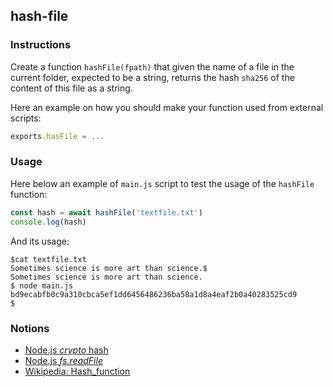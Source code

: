 ## hash-file

### Instructions

Create a function `hashFile(fpath)` that given the name of a file in the current folder, expected to be a string, returns the hash `sha256` of the content of this file as a string.

Here an example on how you should make your function used from external scripts:

```js
exports.hasFile = ...
```

### Usage

Here below an example of `main.js` script to test the usage of the `hashFile` function:

```js
const hash = await hashFile('textfile.txt')
console.log(hash)
```

And its usage:

```console
$cat textfile.txt
Sometimes science is more art than science.$
Sometimes science is more art than science.
$ node main.js
bd9ecabfb0c9a310cbca5ef1dd6456486236ba58a1d8a4eaf2b0a40283525cd9
$
```

### Notions

- [Node.js _crypto_ hash](https://nodejs.org/docs/latest-v14.x/api/crypto.html#crypto_class_hash)
- [Node.js _fs.readFile_](https://nodejs.org/api/fs.html#filehandlereadfileoptions)
- [Wikipedia: Hash_function](https://en.wikipedia.org/wiki/Hash_function)
